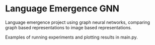 # Language Emergence GNN
 Language emergence project using graph neural networks, comparing graph based representations to image based representations.
 
 Examples of running experiments and plotting results in main.py.
